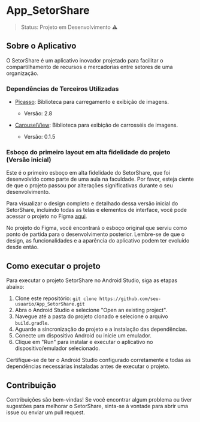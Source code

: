 # App_SetorShare

> Status: Projeto em Desenvolvimento ⚠️

## Sobre o Aplicativo
O SetorShare é um aplicativo inovador projetado para facilitar o compartilhamento de recursos e mercadorias entre setores de uma organização.

### Dependências de Terceiros Utilizadas

- [Picasso](https://github.com/square/picasso): Biblioteca para carregamento e exibição de imagens.
  - Versão: 2.8

- [CarouselView](https://github.com/sayyam/carouselview): Biblioteca para exibição de carrosséis de imagens.
  - Versão: 0.1.5

### Esboço do primeiro layout em alta fidelidade do projeto (Versão inicial)

Este é o primeiro esboço em alta fidelidade do SetorShare, que foi desenvolvido como parte de uma aula na faculdade. Por favor, esteja ciente de que o projeto passou por alterações significativas durante o seu desenvolvimento.

Para visualizar o design completo e detalhado dessa versão inicial do SetorShare, incluindo todas as telas e elementos de interface, você pode acessar o projeto no Figma [aqui](https://www.figma.com/file/xTYVIMQ5oblGzLNFRwGM3E/Projeto_Almox_Kau%C3%A3?type=design&node-id=0-1&t=JRXm61IHqq8qjSb2-0).

No projeto do Figma, você encontrará o esboço original que serviu como ponto de partida para o desenvolvimento posterior. Lembre-se de que o design, as funcionalidades e a aparência do aplicativo podem ter evoluído desde então.

## Como executar o projeto

Para executar o projeto SetorShare no Android Studio, siga as etapas abaixo:

1. Clone este repositório: `git clone https://github.com/seu-usuario/App_SetorShare.git`
2. Abra o Android Studio e selecione "Open an existing project".
3. Navegue até a pasta do projeto clonado e selecione o arquivo `build.gradle`.
4. Aguarde a sincronização do projeto e a instalação das dependências.
5. Conecte um dispositivo Android ou inicie um emulador.
6. Clique em "Run" para instalar e executar o aplicativo no dispositivo/emulador selecionado.

Certifique-se de ter o Android Studio configurado corretamente e todas as dependências necessárias instaladas antes de executar o projeto.

## Contribuição

Contribuições são bem-vindas! Se você encontrar algum problema ou tiver sugestões para melhorar o SetorShare, sinta-se à vontade para abrir uma issue ou enviar um pull request.


